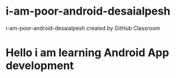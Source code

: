 # i-am-poor-android-desaialpesh
i-am-poor-android-desaialpesh created by GitHub Classroom

# Hello i am learning Android App development 

